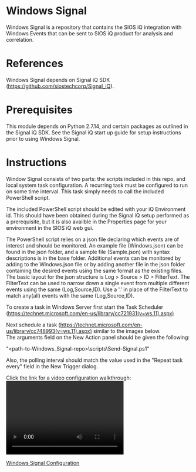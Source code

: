 # Windows Signal
Windows Signal is a repository that contains the SIOS iQ integration with Windows Events that can be sent to SIOS iQ product for analysis and correlation.

# References
Windows Signal depends on Signal iQ SDK (https://github.com/siostechcorp/Signal_iQ).

# Prerequisites
This module depends on Python 2.7.14, and certain packages as outlined in the Signal iQ SDK. See the Signal iQ start up guide for setup instructions prior to using Windows Signal.

# Instructions
Window Signal consists of two parts: the scripts included in this repo, and local system task configuration. A recurring task must be configured to run on some time interval. This task simply needs to call the included PowerShell script.

The included PowerShell script should be edited with your iQ Environment id. This should have been obtained during the Signal iQ setup performed as a prerequisite, but it is also availble in the Properties page for your environment in the SIOS iQ web gui.

The PowerShell script relies on a json file declaring which events are of interest and should be monitored. An example file (Windows.json) can be found in the json folder, and a sample file (Sample.json) with syntax descriptions is in the base folder. Additional events can be monitored by adding to the Windows.json file or by adding another file in the json folder containing the desired events using the same format as the existing files. The basic layout for the json structure is Log > Source > ID > FilterText. The FilterText can be used to narrow down a single event from multiple different events using the same (Log,Source,ID). Use a '.' in place of the FilterText to match any(all) events with the same (Log,Source,ID).

To create a task in Windows Server first start the Task Scheduler (https://technet.microsoft.com/en-us/library/cc721931(v=ws.11).aspx)  

Next schedule a task (https://technet.microsoft.com/en-us/library/cc748993(v=ws.11).aspx) similar to the images below.  
The arguments field on the New Action panel should be given the following:  

"<path-to-Windows_Signal-repo>\scripts\Send-Signal.ps1"  

Also, the polling interval should match the value used in the "Repeat task every" field in the New Trigger dialog.  

Click the link for a video configuration walkthrough:
<video width="320" height="200" controls preload> 
    <source src="../master/Windows_Signal.webm"></source> 
</video>

[Windows Signal Configuration](../master/Windows_Signal.webm)

